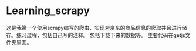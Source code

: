 # Learning_scrapy
这是我第一个使用scrapy编写的爬虫，实现对京东的商品信息的爬取并且进行储存。练习过程，包括自己写的注释。
包括下载下来的数据等。
主要代码在getjs文件夹里面。
